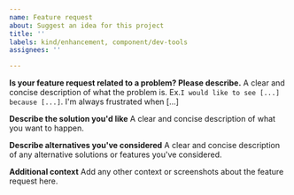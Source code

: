 ```yaml
---
name: Feature request
about: Suggest an idea for this project
title: ''
labels: kind/enhancement, component/dev-tools
assignees: ''

---
```


**Is your feature request related to a problem? Please describe.**
A clear and concise description of what the problem is. Ex.`I would like to see [...] because [...]`. I'm always frustrated when [...]

**Describe the solution you'd like**
A clear and concise description of what you want to happen.

**Describe alternatives you've considered**
A clear and concise description of any alternative solutions or features you've considered.

**Additional context**
Add any other context or screenshots about the feature request here.

